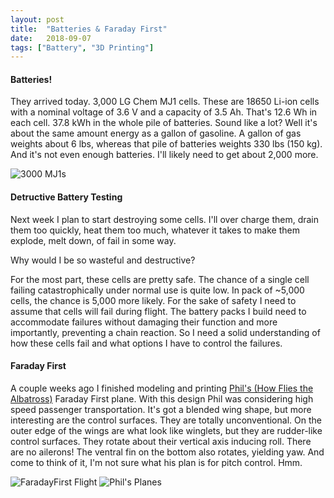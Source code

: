 ```yaml
---
layout: post
title:  "Batteries & Faraday First"
date:   2018-09-07
tags: ["Battery", "3D Printing"]
---
```


#### Batteries!

They arrived today.  3,000 LG Chem MJ1 cells.  These are 18650 Li-ion cells with a nominal voltage of 3.6 V and a capacity of 3.5 Ah.  That's 12.6 Wh in each cell. 37.8 kWh in the whole pile of batteries.  Sound like a lot?  Well it's about the same amount energy as a gallon of gasoline.  A gallon of gas weights about 6 lbs, whereas that pile of batteries weights 330 lbs (150 kg).  And it's not even enough batteries.  I'll likely need to get about 2,000 more.

![3000 MJ1s](/eflight/img/2018-09-07/1.jpg)

#### Detructive Battery Testing

Next week I plan to start destroying some cells.  I'll over charge them, drain them too quickly, heat them too much, whatever it takes to make them explode, melt down, of fail in some way.  

Why would I be so wasteful and destructive?  

For the most part, these cells are pretty safe.  The chance of a single cell failing catastrophically under normal use is quite low.  In pack of ~5,000 cells, the chance is 5,000 more likely.  For the sake of safety I need to assume that cells will fail during flight.  The battery packs I build need to accommodate failures without damaging their function and more importantly, preventing a chain reaction.  So I need a solid understanding of how these cells fail and what options I have to control the failures. 


#### Faraday First

A couple weeks ago I finished modeling and printing [Phil's (How Flies the Albatross)](https://www.howfliesthealbatross.com/) Faraday First plane. With this design Phil was considering high speed passenger transportation.  It's got a blended wing shape, but more interesting are the control surfaces.  They are totally unconventional.  On the outer edge of the wings are what look like winglets, but they are rudder-like control surfaces.  They rotate about their vertical axis inducing roll.  There are no ailerons!  The ventral fin on the bottom also rotates, yielding yaw.  And come to think of it, I'm not sure what his plan is for pitch control.  Hmm.  

![FaradayFirst Flight](/eflight/img/2018-09-07/2.jpg)
![Phil's Planes](/eflight/img/2018-09-07/3.jpg)
